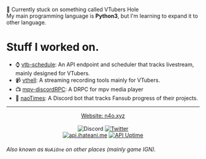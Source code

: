 :pencil: Currently stuck on something called VTubers Hole<br>
My main programming language is **Python3**, but I'm learning to expand it to other language.

# Stuff I worked on.
- :watch: [vtb-schedule](https://github.com/noaione/vtb-schedule): An API endpoint and scheduler that tracks livestream, mainly designed for VTubers.
- :video_camera: [vthell](https://github.com/noaione/vthell): A streaming recording tools mainly for VTubers.
- :tv: [mpv-discordRPC](https://github.com/noaione/mpv-discordRPC): A DRPC for mpv media player
- :robot: [naoTimes](https://github.com/noaione/naoTimes): A Discord bot that tracks Fansub progress of their projects.

---

<div align="center">
  <a href="https://n4o.xyz">Website: n4o.xyz</a><br/><br/>
  <img src="https://img.shields.io/badge/Discord-N4O%238868-RGB(114%2C%20137%2C%20218)?style=flat-square&logo=discord&labelColor=2C2F33" alt="Discord">
  <a href="https://twitter.com/nao0809_"><img src="https://img.shields.io/badge/Twitter-%40nao0809__-RGB(29%2C%20161%2C%20242)?style=flat-square&logo=twitter&labelColor=14171a" alt="Twitter"></a><br>
  <a href="https://api.ihateani.me/"><img src="https://img.shields.io/uptimerobot/status/m784962983-62a53810138b9371bbb3dc27?label=api.ihateani.me%20Status&style=flat-square&labelColor=14171a" alt="api.ihateani.me"></a>
  <a href="https://api.ihateani.me/"><img src="https://img.shields.io/uptimerobot/ratio/7/m784962983-62a53810138b9371bbb3dc27?label=api.ihateani.me%20Uptime&style=flat-square&labelColor=14171a" alt="API Uptime"></a>
</div>

###### Also known as `NoAiOne` on other places (mainly game IGN).
